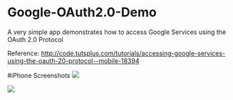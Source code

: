 Google-OAuth2.0-Demo
====================

A very simple app demonstrates how to access Google Services using the OAuth 2.0 Protocol

Reference: http://code.tutsplus.com/tutorials/accessing-google-services-using-the-oauth-20-protocol--mobile-18394

#iPhone Screenshots
![](https://raw.githubusercontent.com/honghaoz/Google-OAuth2.0-Demo/master/Screenshots/iOS%20Simulator%20Screen%20shot%20Jul%2020,%202014,%203.40.56%20PM.png)

![](https://raw.githubusercontent.com/honghaoz/Google-OAuth2.0-Demo/master/Screenshots/iOS%20Simulator%20Screen%20shot%20Jul%2020,%202014,%203.41.13%20PM.png)
